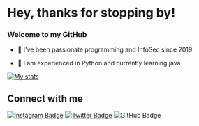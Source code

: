# Hey, thanks for stopping by!

### Welcome to my GitHub

- 🌱 I've been passionate programming and InfoSec since 2019 

- 📝 I am experienced in Python and currently learning java

[![My stats](https://github-readme-stats.vercel.app/api?username=0xmahesh&show_icons=true&theme=dark)](https://github.com/anuraghazra/github-readme-stats)

## Connect with me

[![Instagram Badge](https://img.shields.io/badge/-0xmahesh-blue?style=social&logo=Instagram&link=https://instagram.com/0xmahesh)](https://instagram.com/0xmahesh) [![Twitter Badge](https://img.shields.io/badge/-0xmahesha-blue?style=social&logo=Twitter&link=https://twitter.com/0xmahesha)](https://twitter.com/0xmahesha) ![GitHub Badge](https://img.shields.io/badge/-0xmahesh-blue?style=social&logo=ProtonMail)
